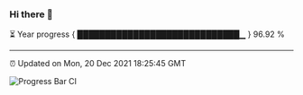 ### Hi there 👋

⏳ Year progress { █████████████████████████████▁ } 96.92 %

---

⏰ Updated on Mon, 20 Dec 2021 18:25:45 GMT

![Progress Bar CI](https://github.com/ZhaoGui/ZhaoGui/workflows/Progress%20Bar%20CI/badge.svg)
